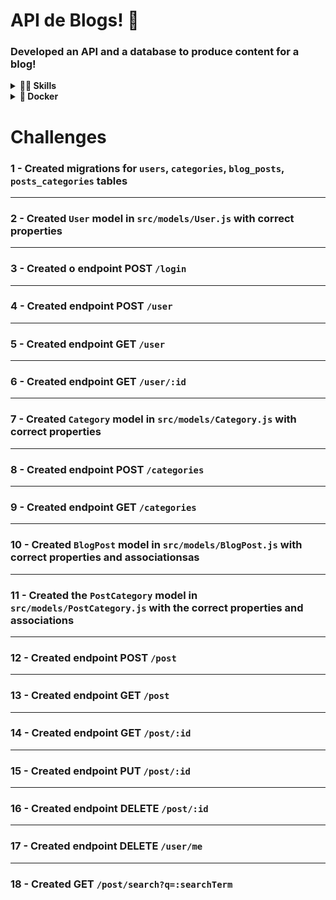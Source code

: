 # API de Blogs! 🚀

### Developed an API and a database to produce content for a blog!

<details>
  <summary><strong>👨‍💻 Skills </strong></summary>

  1. NodeJS

  2. Sequelize; 

  3. Authentication using JWT (JSON Web Token).

<br />
</details>

<details>
  <summary><strong>🐋 Docker</strong></summary>

  > :information_source: Run the `node` and `db` services with the command `docker-compose up -d --build`.

  - Remember to stop `mysql` if you are using it locally on the default port (`3306`), or adapt it, if you want to use the application in containers;

  - These services will initialize a container named `blogs_api` and another named `blogs_api_db`;

  - From here you can run the `blogs_api` container via CLI or open it in VS Code;

  > :information_source: Use the `docker exec -it blogs_api bash` command.

  - It will give you access to the interactive terminal of the container created by compose, which is running in the background.


  <br />
  </details>


# Challenges

### 1 - Created migrations for `users`, `categories`, `blog_posts`, `posts_categories` tables

---


### 2 - Created `User` model in `src/models/User.js` with correct properties

---

### 3 - Created o endpoint POST `/login`

---

### 4 - Created endpoint POST `/user`

---

### 5 - Created endpoint GET `/user`

---

### 6 - Created endpoint GET `/user/:id`

---

### 7 - Created `Category` model in `src/models/Category.js` with correct properties

---

### 8 - Created endpoint POST `/categories`

---

### 9 - Created endpoint GET `/categories`

---

### 10 - Created `BlogPost` model in `src/models/BlogPost.js` with correct properties and associationsas 

---

### 11 - Created the `PostCategory` model in `src/models/PostCategory.js` with the correct properties and associations

---

### 12 - Created endpoint POST `/post`

---

### 13 - Created endpoint GET `/post`

---

### 14 - Created endpoint GET `/post/:id`

---

### 15 - Created endpoint PUT `/post/:id`

---

### 16 - Created endpoint DELETE `/post/:id`

---

### 17 - Created endpoint DELETE `/user/me`

---

### 18 - Created GET `/post/search?q=:searchTerm`

